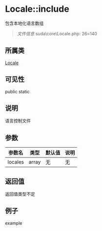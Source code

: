 # Locale::include
包含本地化语言数组
> *文件信息* suda\core\Locale.php: 26~140
## 所属类 

[Locale](../Locale.md)

## 可见性

  public  static
## 说明

语言控制文件

## 参数

| 参数名 | 类型 | 默认值 | 说明 |
|--------|-----|-------|-------|
| locales |  array | 无 | 无 |

## 返回值
返回值类型不定

## 例子

example